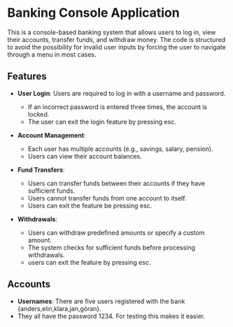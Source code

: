 # Banking Console Application

This is a console-based banking system that allows users to log in, view their accounts, transfer funds, and withdraw money. The code is structured to avoid the possibility for invalid user inputs by forcing the user to navigate through a menu in most cases.

## Features

- **User Login**: Users are required to log in with a username and password.
  - If an incorrect password is entered three times, the account is locked.
  - The user can exit the login feature by pressing esc.
  
- **Account Management**: 
  - Each user has multiple accounts (e.g., savings, salary, pension).
  - Users can view their account balances.

- **Fund Transfers**: 
  - Users can transfer funds between their accounts if they have sufficient funds.
  - Users cannot transfer funds from one account to itself.
  - Users can exit the feature be pressing esc.

- **Withdrawals**: 
  - Users can withdraw predefined amounts or specify a custom amount.
  - The system checks for sufficient funds before processing withdrawals.
  - users can exit the feature by pressing esc.

## Accounts

- **Usernames**: There are five users registered with the bank {anders,elin,klara,jan,göran}.
- They all have the password 1234. For testing this makes it easier.
